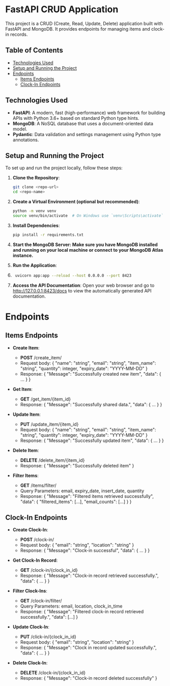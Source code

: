 # FastAPI CRUD Application

This project is a CRUD (Create, Read, Update, Delete) application built with FastAPI and MongoDB. It provides endpoints for managing items and clock-in records.

## Table of Contents

- [Technologies Used](#technologies-used)
- [Setup and Running the Project](#setup-and-running-the-project)
- [Endpoints](#endpoints)
  - [Items Endpoints](#items-endpoints)
  - [Clock-In Endpoints](#clock-in-endpoints)

## Technologies Used

- **FastAPI**: A modern, fast (high-performance) web framework for building APIs with Python 3.6+ based on standard Python type hints.
- **MongoDB**: A NoSQL database that uses a document-oriented data model.
- **Pydantic**: Data validation and settings management using Python type annotations.

## Setup and Running the Project

To set up and run the project locally, follow these steps:

1. **Clone the Repository**:
   ```bash
   git clone <repo-url>
   cd <repo-name>
   
2. **Create a Virtual Environment (optional but recommended)**:
    ```bash
    python -m venv venv
    source venv/bin/activate  # On Windows use `venv\Scripts\activate`
   
3. **Install Dependencies**:
    ```bash
    pip install -r requirements.txt
   
4. **Start the MongoDB Server: Make sure you have MongoDB installed and running on your local machine or connect to your MongoDB Atlas instance.**

5. **Run the Application**:
6. ```bash
    uvicorn app:app --reload --host 0.0.0.0 --port 8423
7. **Access the API Documentation**: Open your web browser and go to http://127.0.0.1:8423/docs to view the automatically generated API documentation.

# Endpoints
## Items Endpoints
- **Create Item**:

  - **POST** /create_item/
  - Request body: { "name": "string", "email": "string", "item_name": "string", "quantity": integer, "expiry_date": "YYYY-MM-DD" }
  - Response: { "Message": "Successfully created new item", "data": { ... } }


- **Get Item**:
  - **GET** /get_item/{item_id}
  - Response: { "Message": "Successfully shared data.", "data": { ... } }


- **Update Item**:

  - **PUT**  /update_item/{item_id}
  - Request body: { "name": "string", "email": "string", "item_name": "string", "quantity": integer, "expiry_date": "YYYY-MM-DD" }
  - Response: { "Message": "Successfully updated item", "data": { ... } }


- **Delete Item**:

  - **DELETE** /delete_item/{item_id}
  - Response: { "Message": "Successfully deleted item" }


- **Filter Items**:

  - **GET** /items/filter/
  - Query Parameters: email, expiry_date, insert_date, quantity
  - Response: { "Message": "Filtered items retrieved successfully", "data": { "filtered_items": [...], "email_counts": [...] } }


## Clock-In Endpoints


- **Create Clock-In**:

  - **POST** /clock-in/
  - Request body: { "email": "string", "location": "string" }
  - Response: { "Message": "Clock-in successful", "data": { ... } }


- **Get Clock-In Record**:
  - **GET** /clock-in/{clock_in_id}
  - Response: { "Message": "Clock-in record retrieved successfully.", "data": { ... } }


- **Filter Clock-Ins**:
  - **GET** /clock-in/filter/
  - Query Parameters: email, location, clock_in_time
  - Response: { "Message": "Filtered clock-in record retrieved successfully.", "data": [...] }


- **Update Clock-In**:
  - **PUT** /click-in/{clock_in_id}
  - Request body: { "email": "string", "location": "string" }
  - Response: { "Message": "Clock in record updated successfully.", "data": { ... } }


- **Delete Clock-In**:
  - **DELETE** /clock-in/{clock_in_id}
  - Response: { "Message": "Clock-in record deleted successfully" }